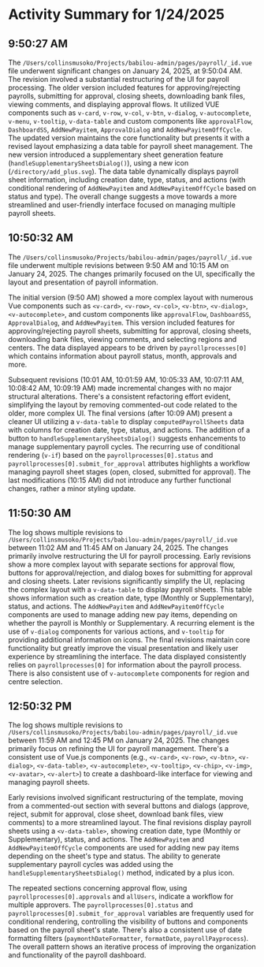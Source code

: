 # Activity Summary for 1/24/2025

## 9:50:27 AM
The `/Users/collinsmusoko/Projects/babilou-admin/pages/payroll/_id.vue` file underwent significant changes on January 24, 2025, at 9:50:04 AM.  The revision involved a substantial restructuring of the UI for payroll processing.  The older version included features for approving/rejecting payrolls, submitting for approval, closing sheets, downloading bank files, viewing comments, and displaying approval flows. It utilized VUE components such as `v-card`, `v-row`, `v-col`, `v-btn`, `v-dialog`, `v-autocomplete`, `v-menu`, `v-tooltip`, `v-data-table` and custom components like `approvalFlow`, `DashboardSS`, `AddNewPayitem`, `ApprovalDialog` and `AddNewPayitemOffCycle`.  The updated version maintains the core functionality but presents it with a revised layout emphasizing a data table for payroll sheet management.  The new version introduced a supplementary sheet generation feature (`handleSupplementarySheetsDialog()`), using a new icon (`/directory/add_plus.svg`).  The data table dynamically displays payroll sheet information, including creation date, type, status, and actions (with conditional rendering of `AddNewPayitem` and `AddNewPayitemOffCycle` based on status and type).  The overall change suggests a move towards a more streamlined and user-friendly interface focused on managing multiple payroll sheets.


## 10:50:32 AM
The `/Users/collinsmusoko/Projects/babilou-admin/pages/payroll/_id.vue` file underwent multiple revisions between 9:50 AM and 10:15 AM on January 24, 2025.  The changes primarily focused on the UI, specifically the layout and presentation of payroll information.

The initial version (9:50 AM) showed a more complex layout with numerous Vue components such as `<v-card>`, `<v-row>`, `<v-col>`, `<v-btn>`, `<v-dialog>`, `<v-autocomplete>`, and custom components like `approvalFlow`, `DashboardSS`, `ApprovalDialog`, and `AddNewPayitem`.  This version included features for approving/rejecting payroll sheets, submitting for approval, closing sheets, downloading bank files, viewing comments, and selecting regions and centers. The data displayed appears to be driven by `payrollprocesses[0]` which contains information about payroll status, month, approvals and more.

Subsequent revisions (10:01 AM, 10:01:59 AM, 10:05:33 AM, 10:07:11 AM, 10:08:42 AM, 10:09:19 AM) made incremental changes with no major structural alterations. There's a consistent refactoring effort evident, simplifying the layout by removing commented-out code related to the older, more complex UI.  The final versions (after 10:09 AM) present a cleaner UI utilizing  a `v-data-table` to display `computedPayrollSheets` data with columns for creation date, type, status, and actions.  The addition of a button to `handleSupplementarySheetsDialog()` suggests enhancements to manage supplementary payroll cycles.   The recurring use of conditional rendering (`v-if`) based on the `payrollprocesses[0].status` and `payrollprocesses[0].submit_for_approval` attributes highlights a workflow managing payroll sheet stages (open, closed, submitted for approval).  The last modifications (10:15 AM) did not introduce any further functional changes, rather a minor styling update.


## 11:50:30 AM
The log shows multiple revisions to `/Users/collinsmusoko/Projects/babilou-admin/pages/payroll/_id.vue` between 11:02 AM and 11:45 AM on January 24, 2025.  The changes primarily involve restructuring the UI for payroll processing.  Early revisions show a more complex layout with separate sections for approval flow, buttons for approval/rejection, and dialog boxes for submitting for approval and closing sheets.  Later revisions significantly simplify the UI, replacing the complex layout with a `v-data-table` to display payroll sheets. This table shows information such as creation date, type (Monthly or Supplementary), status, and actions. The `AddNewPayitem` and `AddNewPayitemOffCycle` components are used to manage adding new pay items, depending on whether the payroll is Monthly or Supplementary.  A recurring element is the use of `v-dialog` components for various actions, and `v-tooltip` for providing additional information on icons.  The final revisions maintain core functionality but greatly improve the visual presentation and likely user experience by streamlining the interface.  The data displayed consistently relies on `payrollprocesses[0]` for information about the payroll process.  There is also consistent use of `v-autocomplete` components for region and centre selection.


## 12:50:32 PM
The log shows multiple revisions to `/Users/collinsmusoko/Projects/babilou-admin/pages/payroll/_id.vue` between 11:59 AM and 12:45 PM on January 24, 2025.  The changes primarily focus on refining the UI for payroll management.  There's a consistent use of Vue.js components (e.g., `<v-card>`, `<v-row>`, `<v-btn>`, `<v-dialog>`, `<v-data-table>`, `<v-autocomplete>`, `<v-tooltip>`, `<v-chip>`, `<v-img>`, `<v-avatar>`, `<v-alert>`) to create a dashboard-like interface for viewing and managing payroll sheets.

Early revisions involved significant restructuring of the template, moving from a commented-out section with several buttons and dialogs (approve, reject, submit for approval, close sheet, download bank files, view comments) to a more streamlined layout.  The final revisions display payroll sheets using a `<v-data-table>`, showing creation date, type (Monthly or Supplementary), status, and actions.  The `AddNewPayitem` and `AddNewPayitemOffCycle` components are used for adding new pay items depending on the sheet's type and status.  The ability to generate supplementary payroll cycles was added using the `handleSupplementarySheetsDialog()` method, indicated by a plus icon.

The repeated sections concerning approval flow, using `payrollprocesses[0].approvals` and `allUsers`, indicate a workflow for multiple approvers. The `payrollprocesses[0].status` and `payrollprocesses[0].submit_for_approval` variables are frequently used for conditional rendering, controlling the visibility of buttons and components based on the payroll sheet's state.  There's also a consistent use of date formatting filters (`paymonthDateFormatter`, `formatDate`, `payrollPayprocess`).  The overall pattern shows an iterative process of improving the organization and functionality of the payroll dashboard.
